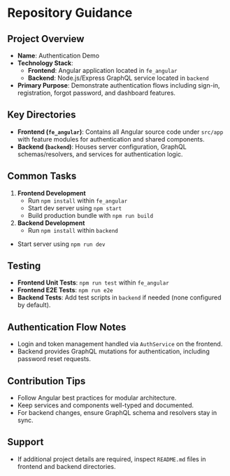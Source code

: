 # Repository Guidance

## Project Overview

- **Name**: Authentication Demo
- **Technology Stack**:
  - **Frontend**: Angular application located in `fe_angular`
  - **Backend**: Node.js/Express GraphQL service located in `backend`
- **Primary Purpose**: Demonstrate authentication flows including sign-in, registration, forgot password, and dashboard features.

## Key Directories

- **Frontend (`fe_angular`)**: Contains all Angular source code under `src/app` with feature modules for authentication and shared components.
- **Backend (`backend`)**: Houses server configuration, GraphQL schemas/resolvers, and services for authentication logic.

## Common Tasks

1. **Frontend Development**
   - Run `npm install` within `fe_angular`
   - Start dev server using `npm start`
   - Build production bundle with `npm run build`
2. **Backend Development**
   - Run `npm install` within `backend`

- Start server using `npm run dev`

## Testing

- **Frontend Unit Tests**: `npm run test` within `fe_angular`
- **Frontend E2E Tests**: `npm run e2e`
- **Backend Tests**: Add test scripts in `backend` if needed (none configured by default).

## Authentication Flow Notes

- Login and token management handled via `AuthService` on the frontend.
- Backend provides GraphQL mutations for authentication, including password reset requests.

## Contribution Tips

- Follow Angular best practices for modular architecture.
- Keep services and components well-typed and documented.
- For backend changes, ensure GraphQL schema and resolvers stay in sync.

## Support

- If additional project details are required, inspect `README.md` files in frontend and backend directories.
